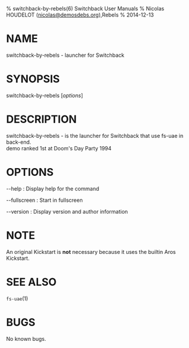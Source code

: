 % switchback-by-rebels(6) Switchback User Manuals
% Nicolas HOUDELOT (nicolas@demosdebs.org),Rebels
% 2014-12-13

# NAME
switchback-by-rebels - launcher for Switchback

# SYNOPSIS
switchback-by-rebels [*options*]

# DESCRIPTION
switchback-by-rebels - is the launcher for Switchback that use fs-uae in back-end.  
demo ranked 1st at Doom's Day Party 1994

# OPTIONS
\--help
:   Display help for the command

\--fullscreen
:   Start in fullscreen

\--version
:   Display version and author information

# NOTE
An original Kickstart is **not** necessary because it uses the builtin Aros Kickstart.

# SEE ALSO
`fs-uae`(1)

# BUGS
No known bugs.
